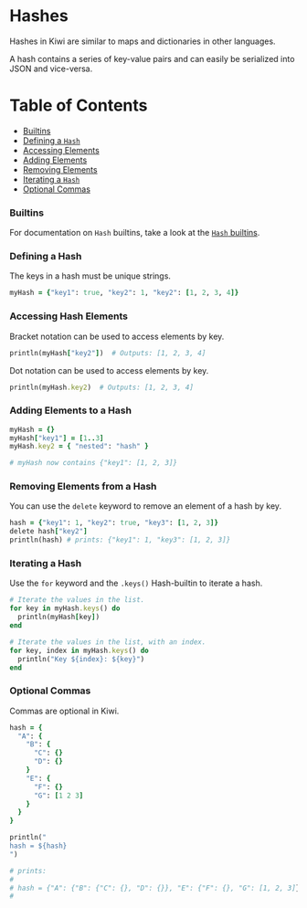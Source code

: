# Hashes

Hashes in Kiwi are similar to maps and dictionaries in other languages.

A hash contains a series of key-value pairs and can easily be serialized into JSON and vice-versa.

# Table of Contents
- [Builtins](#hash-builtins)
- [Defining a `Hash`](#defining-a-hash)
- [Accessing Elements](#accessing-hash-elements)
- [Adding Elements](#adding-elements-to-a-hash)
- [Removing Elements](#removing-elements-from-a-hash)
- [Iterating a `Hash`](#iterating-a-hash)
- [Optional Commas](#optional-commas)

### Builtins

For documentation on `Hash` builtins, take a look at the [`Hash` builtins](builtins.md#hash-builtins).

### Defining a Hash

The keys in a hash must be unique strings.

```ruby
myHash = {"key1": true, "key2": 1, "key2": [1, 2, 3, 4]}
```

### Accessing Hash Elements

Bracket notation can be used to access elements by key.

```ruby
println(myHash["key2"])  # Outputs: [1, 2, 3, 4]
```

Dot notation can be used to access elements by key.

```ruby
println(myHash.key2)  # Outputs: [1, 2, 3, 4]
```

### Adding Elements to a Hash

```ruby
myHash = {}
myHash["key1"] = [1..3]
myHash.key2 = { "nested": "hash" }

# myHash now contains {"key1": [1, 2, 3]}
```

### Removing Elements from a Hash

You can use the `delete` keyword to remove an element of a hash by key.

```ruby
hash = {"key1": 1, "key2": true, "key3": [1, 2, 3]}
delete hash["key2"]
println(hash) # prints: {"key1": 1, "key3": [1, 2, 3]}
```

### Iterating a Hash

Use the `for` keyword and the `.keys()` Hash-builtin to iterate a hash.

```ruby
# Iterate the values in the list.
for key in myHash.keys() do
  println(myHash[key])
end

# Iterate the values in the list, with an index.
for key, index in myHash.keys() do
  println("Key ${index}: ${key}")
end
```

### Optional Commas

Commas are optional in Kiwi.

```ruby
hash = {
  "A": {
    "B": {
      "C": {}
      "D": {}
    }
    "E": {
      "F": {}
      "G": [1 2 3]
    }
  }
}

println("
hash = ${hash}
")

# prints: 
#
# hash = {"A": {"B": {"C": {}, "D": {}}, "E": {"F": {}, "G": [1, 2, 3]}}}
#
```